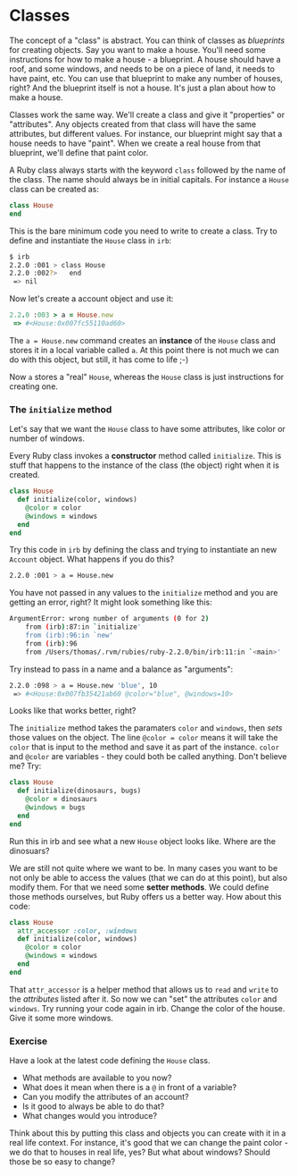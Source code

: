 # Classes

The concept of a "class" is abstract. You can think of classes as _blueprints_ for creating objects. Say you want to make a house. You'll need some instructions for how to make a house - a blueprint. A house should have a roof, and some windows, and needs to be on a piece of land, it needs to have paint, etc. You can use that blueprint to make any number of houses, right? And the blueprint itself is not a house. It's just a plan about how to make a house.

Classes work the same way. We'll create a class and give it "properties" or "attributes". Any objects created from that class will have the same attributes, but different values. For instance, our blueprint might say that a house needs to have "paint". When we create a real house from that blueprint, we'll define that paint color.

A Ruby class always starts with the keyword `class` followed by the name of the class. The name should always be in initial capitals. For instance a `House` class can be created as:

```ruby
class House
end 
``` 
This is the bare minimum code you need to write to create a class. Try to define and instantiate the `House` class in `irb`:

```bash
$ irb
2.2.0 :001 > class House
2.2.0 :002?>   end
 => nil
 ````
Now let's create a account object and use it:
```ruby
2.2.0 :003 > a = House.new
 => #<House:0x007fc55110ad60> 
```
The `a = House.new` command creates an **instance** of the `House` class and stores it in a local variable called `a`. At this point there is not much we can do with this object, but still, it has come to life ;-)

Now `a` stores a "real" `House`, whereas the `House` class is just instructions for creating one.

### The `initialize` method
Let's say that we want the `House` class to have some attributes, like color or number of windows. 

Every Ruby class invokes a **constructor** method called `initialize`. This is stuff that happens to the instance of the class (the object) right when it is created.

```ruby
class House  
  def initialize(color, windows)
    @color = color
    @windows = windows
  end
end
```

Try this code in `irb` by defining the class and trying to instantiate an new  `Account` object. What happens if you do this?

```bash
2.2.0 :001 > a = House.new
```
You have not passed in any values to the `initialize` method and you are getting an error, right? It might look something like this:
```bash
ArgumentError: wrong number of arguments (0 for 2)
	from (irb):87:in `initialize'
	from (irb):96:in `new'
	from (irb):96
	from /Users/thomas/.rvm/rubies/ruby-2.2.0/bin/irb:11:in `<main>'
```

Try instead to pass in a name and a balance as "arguments":
```bash
2.2.0 :098 > a = House.new 'blue', 10
 => #<House:0x007fb35421ab60 @color="blue", @windows=10> 
```
Looks like that works better, right?

The `initialize` method takes the paramaters `color` and `windows`, then _sets_ those values on the object. The line `@color = color` means it will take the `color` that is input to the method and save it as part of the instance. `color` and `@color` are variables - they could both be called anything. Don't believe me? Try:
```ruby
class House  
  def initialize(dinosaurs, bugs)
    @color = dinosaurs
    @windows = bugs
  end
end
```
Run this in irb and see what a new `House` object looks like. Where are the dinosuars?

We are still not quite where we want to be. In many cases you want to be not only be able to access the values (that we can do at this point), but also modify them. For that we need some **setter methods**. We could define those methods ourselves, but Ruby offers us a better way. How about this code:

```ruby
class House  
  attr_accessor :color, :windows
  def initialize(color, windows)
    @color = color
    @windows = windows
  end
end
```
That `attr_accessor` is a helper method that allows us to `read` and `write` to the _attributes_ listed after it. So now we can "set" the attributes `color` and `windows`. Try running your code again in irb. Change the color of the house. Give it some more windows.

### Exercise
Have a look at the latest code defining the `House` class. 
* What methods are available to you now?
* What does it mean when there is a `@` in front of a variable?
* Can you modify the attributes of an account? 
* Is it good to always be able to do that? 
* What changes would you introduce?

Think about this by putting this class and objects you can create with it in a real life context. For instance, it's good that we can change the paint color - we do that to houses in real life, yes? But what about windows? Should those be so easy to change?

